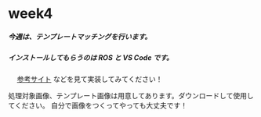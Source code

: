 # week4

##### 今週は、テンプレートマッチングを行います。

##### インストールしてもらうのは ROS と VS Code です。


&emsp; [参考サイト](https://shikaku-mafia.com/opencv-template-match/?msclkid=2a34c01ed01d11ec8d8a9e85e7b4c52d) などを見て実装してみてください！

処理対象画像、テンプレート画像は用意してあります。ダウンロードして使用してください。
自分で画像をつくってやっても大丈夫です！
